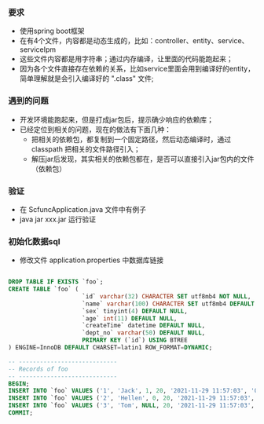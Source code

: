### 要求
- 使用spring boot框架
- 在有4个文件，内容都是动态生成的，比如：controller、entity、service、serviceIpm
- 这些文件内容都是用字符串；通过内存编译，让里面的代码能跑起来；
- 因为各个文件直接存在依赖的关系，比如service里面会用到编译好的entity，简单理解就是会引入编译好的 ".class" 文件;

### 遇到的问题
- 开发环境能跑起来，但是打成jar包后，提示确少响应的依赖库；
- 已经定位到相关的问题，现在的做法有下面几种：
    - 把相关的依赖包，都复制到一个固定路径，然后动态编译时，通过 classpath 把相关的文件路径引入；
    - 解压jar后发现，其实相关的依赖包都在，是否可以直接引入jar包内的文件（依赖包）


### 验证
- 在 ScfuncApplication.java 文件中有例子
- java jar xxx.jar 运行验证

### 初始化数据sql
- 修改文件 application.properties 中数据库链接
```sql

DROP TABLE IF EXISTS `foo`;
CREATE TABLE `foo` (
                     `id` varchar(32) CHARACTER SET utf8mb4 NOT NULL,
                     `name` varchar(100) CHARACTER SET utf8mb4 DEFAULT NULL,
                     `sex` tinyint(4) DEFAULT NULL,
                     `age` int(11) DEFAULT NULL,
                     `createTime` datetime DEFAULT NULL,
                     `dept_no` varchar(50) DEFAULT NULL,
                     PRIMARY KEY (`id`) USING BTREE
) ENGINE=InnoDB DEFAULT CHARSET=latin1 ROW_FORMAT=DYNAMIC;

-- ----------------------------
-- Records of foo
-- ----------------------------
BEGIN;
INSERT INTO `foo` VALUES ('1', 'Jack', 1, 20, '2021-11-29 11:57:03', '002');
INSERT INTO `foo` VALUES ('2', 'Hellen', 0, 20, '2021-11-29 11:57:03', '003');
INSERT INTO `foo` VALUES ('3', 'Tom', NULL, 20, '2021-11-29 11:57:03', '003');
COMMIT;



  ```
